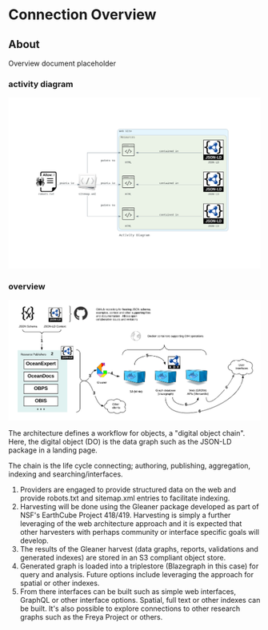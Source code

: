 # Connection Overview

## About

Overview document placeholder



### activity diagram
![](./images/example1Flow.png)


### overview 
![](./images/flow.png)



The architecture defines a workflow for objects, a \"digital object
chain\". Here, the digital object (DO) is the data graph such as the
JSON-LD package in a landing page.

The chain is the life cycle connecting; authoring, publishing,
aggregation, indexing and searching/interfaces.

1. Providers are engaged to provide structured data on the web and
    provide robots.txt and sitemap.xml entries to facilitate indexing.
2. Harvesting will be done using the Gleaner package developed as part
    of NSF\'s EarthCube Project 418/419. Harvesting is simply a further
    leveraging of the web architecture approach and it is expected that
    other harvesters with perhaps community or interface specific goals
    will develop.
3. The results of the Gleaner harvest (data graphs, reports,
    validations and generated indexes) are stored in an S3 compliant
    object store.
4. Generated graph is loaded into a triplestore (Blazegraph in this
    case) for query and analysis. Future options include leveraging the
    approach for spatial or other indexes.
5. From there interfaces can be built such as simple web interfaces,
    GraphQL or other interface options. Spatial, full text or other
    indexes can be built. It\'s also possible to explore connections to
    other research graphs such as the Freya Project or others.
